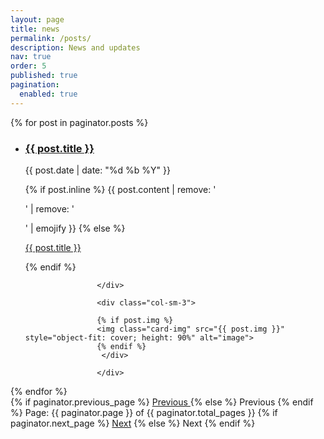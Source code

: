 ```yaml
---
layout: page
title: news
permalink: /posts/
description: News and updates
nav: true
order: 5
published: true
pagination:
  enabled: true
---
```




<!-- This loops through the paginated posts -->
{% for post in paginator.posts %}
  <ul class="post-list"> 
<li>
			<div class="row">
				<div class="col-sm-9">
					<h3> <a class="news-title" href="{{ post.url }}">{{ post.title }}</a> </h3> 
					<p class="author">
    <span class="date">{{ post.date | date: "%d %b %Y" }}</span>
  </p>
					{% if post.inline %}
            {{ post.content | remove: '<p>' | remove: '</p>' | emojify }}
          {% else %}
            
<a class="news-title" href="{{ post.url }}">{{ post.title }}</a>
         
 {% endif %}
					
					</div>
					
					<div class="col-sm-3"> 
					
					{% if post.img %}
					<img class="card-img" src="{{ post.img }}" style="object-fit: cover; height: 90%" alt="image">
					{% endif %}
					 </div> 
					
					</div> 
		 

</li> 	 
</ul>
{% endfor %}

<!-- Pagination links -->
<div class="pagination">
  {% if paginator.previous_page %}
    <a href="{{ paginator.previous_page_path }}" class="previous">
      Previous
    </a>
  {% else %}
    <span class="previous">Previous</span>
  {% endif %}
  <span class="page_number ">
    Page: {{ paginator.page }} of {{ paginator.total_pages }}
  </span>
  {% if paginator.next_page %}
    <a href="{{ paginator.next_page_path }}" class="next">Next</a>
  {% else %}
    <span class="next ">Next</span>
  {% endif %}
</div>


